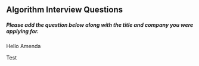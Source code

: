 ## Algorithm Interview Questions
##### Please add the question below along with the title and company you were applying for.


Hello Amenda

Test
